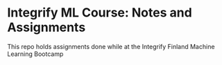 # Integrify ML Course: Notes and Assignments

This repo holds assignments done while at the Integrify Finland Machine Learning Bootcamp

